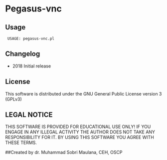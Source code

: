 # Pegasus-vnc

## Usage

     USAGE: pegasus-vnc.pl


## Changelog
* 2018  Initial release

## License
This software is distributed under the GNU General Public License version 3 (GPLv3)

## LEGAL NOTICE
THIS SOFTWARE IS PROVIDED FOR EDUCATIONAL USE ONLY! IF YOU ENGAGE IN ANY ILLEGAL ACTIVITY THE AUTHOR DOES NOT TAKE ANY RESPONSIBILITY FOR IT. BY USING THIS SOFTWARE YOU AGREE WITH THESE TERMS.

##Created by
dr. Muhammad Sobri Maulana, CEH, OSCP